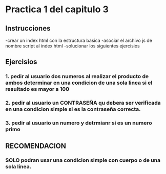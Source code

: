 # Practica 1 del capitulo 3

## Instrucciones
-crear un index html con la estructura basica
-asociar el archivo js de nombre script al index html
-solucionar los siguientes ejercisios

## Ejercisios
### 1. pedir al usuario dos numeros al realizar el producto de ambos determinar en una condicion de una sola linea si el resultado es mayor a 100
### 2. pedir al usuario un CONTRASEÑA qu debera ser verificada en una condicion simple si es la contraseña correcta.
### 3. pedir al usuario un numero y detrmianr si es un numero primo
## RECOMENDACION
### SOLO podran usar una condicion simple con cuerpo o de una sola linea.